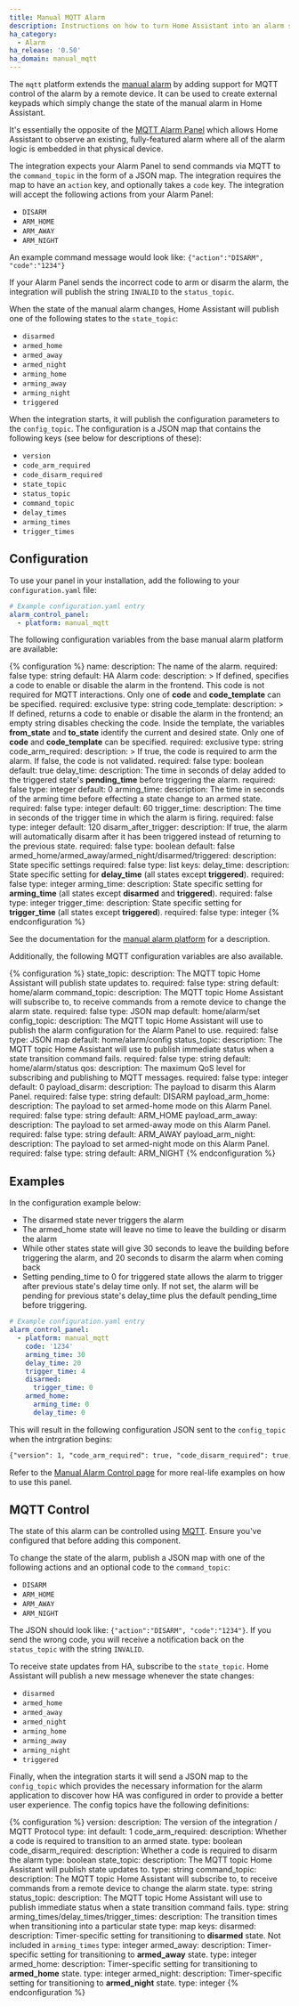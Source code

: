 ```yaml
---
title: Manual MQTT Alarm
description: Instructions on how to turn Home Assistant into an alarm system but integrating the manual alarm with MQTT control support.
ha_category:
  - Alarm
ha_release: '0.50'
ha_domain: manual_mqtt
---
```


The `mqtt` platform extends the [manual alarm](/integrations/manual) by adding support for MQTT control of the alarm by a remote device. It can be used to create external keypads which simply change the state of the manual alarm in Home Assistant.

It's essentially the opposite of the [MQTT Alarm Panel](/integrations/alarm_control_panel.mqtt/) which allows Home Assistant to observe an existing, fully-featured alarm where all of the alarm logic is embedded in that physical device.

The integration expects your Alarm Panel to send commands via MQTT to the `command_topic` in the form of a JSON map.  The integration requires the map to have an `action` key, and optionally takes a `code` key.  The integration will accept the following actions from your Alarm Panel:

- `DISARM`
- `ARM_HOME`
- `ARM_AWAY`
- `ARM_NIGHT`

An example command message would look like: `{"action":"DISARM", "code":"1234"}`

If your Alarm Panel sends the incorrect code to arm or disarm the alarm, the integration will publish the string `INVALID` to the `status_topic`.

When the state of the manual alarm changes, Home Assistant will publish one of the following states to the `state_topic`:

- `disarmed`
- `armed_home`
- `armed_away`
- `armed_night`
- `arming_home`
- `arming_away`
- `arming_night`
- `triggered`

When the integration starts, it will publish the configuration parameters to the `config_topic`.  The configuration is a JSON map that contains the following keys (see below for descriptions of these):

- `version`
- `code_arm_required`
- `code_disarm_required`
- `state_topic`
- `status_topic`
- `command_topic`
- `delay_times`
- `arming_times`
- `trigger_times`

## Configuration

To use your panel in your installation, add the following to your `configuration.yaml` file:

```yaml
# Example configuration.yaml entry
alarm_control_panel:
  - platform: manual_mqtt
```

The following configuration variables from the base manual alarm platform are available:

{% configuration %}
name:
  description: The name of the alarm.
  required: false
  type: string
  default: HA Alarm
code:
  description: >
    If defined, specifies a code to enable or disable the alarm in the frontend.
    This code is not required for MQTT interactions.
    Only one of **code** and **code_template** can be specified.
  required: exclusive
  type: string
code_template:
  description: >
    If defined, returns a code to enable or disable the alarm in the frontend; an empty string disables checking the code.
    Inside the template, the variables **from_state** and **to_state** identify the current and desired state.
    Only one of **code** and **code_template** can be specified.
  required: exclusive
  type: string
code_arm_required:
  description: >
   If true, the code is required to arm the alarm. If false, the code is not validated.
  required: false
  type: boolean
  default: true
delay_time:
  description: The time in seconds of delay added to the triggered state's **pending_time** before triggering the alarm.
  required: false
  type: integer
  default: 0
arming_time:
  description: The time in seconds of the arming time before effecting a state change to an armed state.
  required: false
  type: integer
  default: 60
trigger_time:
  description: The time in seconds of the trigger time in which the alarm is firing.
  required: false
  type: integer
  default: 120
disarm_after_trigger:
  description: If true, the alarm will automatically disarm after it has been triggered instead of returning to the previous state.
  required: false
  type: boolean
  default: false
armed_home/armed_away/armed_night/disarmed/triggered:
  description: State specific settings
  required: false
  type: list
  keys:
    delay_time:
      description: State specific setting for **delay_time** (all states except **triggered**).
      required: false
      type: integer
    arming_time:
      description: State specific setting for **arming_time** (all states except **disarmed** and **triggered**).
      required: false
      type: integer
    trigger_time:
      description: State specific setting for **trigger_time** (all states except **triggered**).
      required: false
      type: integer
{% endconfiguration %}

See the documentation for the [manual alarm platform](/integrations/manual) for a description.

Additionally, the following MQTT configuration variables are also available.

{% configuration %}
state_topic:
  description: The MQTT topic Home Assistant will publish state updates to.
  required: false
  type: string
  default: home/alarm
command_topic:
  description: The MQTT topic Home Assistant will subscribe to, to receive commands from a remote device to change the alarm state.
  required: false
  type: JSON map
  default: home/alarm/set
config_topic:
  description: The MQTT topic Home Assistant will use to publish the alarm configuration for the Alarm Panel to use.
  required: false
  type: JSON map
  default: home/alarm/config
status_topic:
  description: The MQTT topic Home Assistant will use to publish immediate status when a state transition command fails.
  required: false
  type: string
  default: home/alarm/status
qos:
  description: The maximum QoS level for subscribing and publishing to MQTT messages.
  required: false
  type: integer
  default: 0
payload_disarm:
  description: The payload to disarm this Alarm Panel.
  required: false
  type: string
  default: DISARM
payload_arm_home:
  description: The payload to set armed-home mode on this Alarm Panel.
  required: false
  type: string
  default: ARM_HOME
payload_arm_away:
  description: The payload to set armed-away mode on this Alarm Panel.
  required: false
  type: string
  default: ARM_AWAY
payload_arm_night:
  description: The payload to set armed-night mode on this Alarm Panel.
  required: false
  type: string
  default: ARM_NIGHT
{% endconfiguration %}

## Examples

In the configuration example below:

- The disarmed state never triggers the alarm
- The armed_home state will leave no time to leave the building or disarm the alarm
- While other states state will give 30 seconds to leave the building before triggering the alarm, and 20 seconds to disarm the alarm when coming back
- Setting pending_time to 0 for triggered state allows the alarm to trigger after previous state's delay time only. If not set, the alarm will be pending for previous state's delay_time plus the default pending_time before triggering.

```yaml
# Example configuration.yaml entry
alarm_control_panel:
  - platform: manual_mqtt
    code: '1234'
    arming_time: 30
    delay_time: 20
    trigger_time: 4
    disarmed:
      trigger_time: 0
    armed_home:
      arming_time: 0
      delay_time: 0
```

This will result in the following configuration JSON sent to the `config_topic` when the intrgration begins:

```txt
{"version": 1, "code_arm_required": true, "code_disarm_required": true, "state_topic": "home/alarm", "status_topic": "home/alarm/status", "comand_topic": "home/alarm/set", "delay_times": {"disarmed": 20, "armed_away": 20, "armed_home": 0, "armed_night": 20}, "arming_times": {"armed_away": 30, "armed_home": 0, "armed_night": 30}, "trigger_times": {"disarmed": 0, "armed_away": 4, "armed_home": 4, "armed_night": 4}}
```

Refer to the [Manual Alarm Control page](/integrations/manual#examples) for more real-life examples on how to use this panel.

## MQTT Control

The state of this alarm can be controlled using [MQTT](/integrations/mqtt/). Ensure you've configured that before adding this component.

To change the state of the alarm, publish a JSON map with one of the following actions and an optional code to the `command_topic`:

 - `DISARM`
 - `ARM_HOME`
 - `ARM_AWAY`
 - `ARM_NIGHT`

The JSON should look like: `{"action":"DISARM", "code":"1234"}`.  If you send the wrong code, you will receive a notification back on the `status_topic` with the string `INVALID`.

To receive state updates from HA, subscribe to the `state_topic`. Home Assistant will publish a new message whenever the state changes:

 - `disarmed`
 - `armed_home`
 - `armed_away`
 - `armed_night`
 - `arming_home`
 - `arming_away`
 - `arming_night`
 - `triggered`

Finally, when the integration starts it will send a JSON map to the `config_topic` which provides the necessary information for the alarm application to discover how HA was configured in order to provide a better user experience.  The config topics have the following definitions:


{% configuration %}
version:
  description: The version of the integration / MQTT Protocol
  type: int
  default: 1
code_arm_required:
  description: Whether a code is required to transition to an armed state.
  type: boolean
code_disarm_required:
  description: Whether a code is required to disarm the alarm
  type: boolean
state_topic:
  description: The MQTT topic Home Assistant will publish state updates to.
  type: string
command_topic:
  description: The MQTT topic Home Assistant will subscribe to, to receive commands from a remote device to change the alarm state.
  type: string
status_topic:
  description: The MQTT topic Home Assistant will use to publish immediate status when a state transition command fails.
  type: string
arming_times/delay_times/trigger_times:
  description: The transition times when transitioning into a particular state
  type: map
  keys:
    disarmed:
      description: Timer-specific setting for transitioning to **disarmed** state.  Not included in `arming_times`
      type: integer
    armed_away:
      description: Timer-specific setting for transitioning to **armed_away** state.
      type: integer
    armed_home:
      description: Timer-specific setting for transitioning to **armed_home** state.
      type: integer
    armed_night:
      description: Timer-specific setting for transitioning to **armed_night** state.
      type: integer
{% endconfiguration %}
